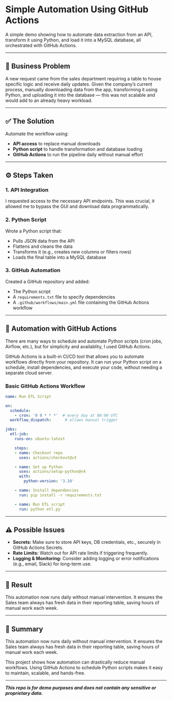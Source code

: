 # Simple Automation Using GitHub Actions

A simple demo showing how to automate data extraction from an API, transform it using Python, and load it into a MySQL database, all orchestrated with GitHub Actions.

---

## 🧩 Business Problem

A new request came from the sales department requiring a table to house specific logic and receive daily updates. Given the company’s current process, manually downloading data from the app, transforming it using Python, and uploading it into the database — this was not scalable and would add to an already heavy workload.

---

## ✅ The Solution

Automate the workflow using:

- **API access** to replace manual downloads
- **Python script** to handle transformation and database loading
- **GitHub Actions** to run the pipeline daily without manual effort

---

## ⚙️ Steps Taken

### 1. API Integration  
I requested access to the necessary API endpoints. This was crucial, it allowed me to bypass the GUI and download data programmatically.

### 2. Python Script  
Wrote a Python script that:

- Pulls JSON data from the API
- Flattens and cleans the data
- Transforms it (e.g., creates new columns or filters rows)
- Loads the final table into a MySQL database

### 3. GitHub Automation  
Created a GitHub repository and added:

- The Python script
- A `requirements.txt` file to specify dependencies
- A `.github/workflows/main.yml` file containing the GitHub Actions workflow

---

## 🤖 Automation with GitHub Actions

There are many ways to schedule and automate Python scripts (cron jobs, Airflow, etc.), but for simplicity and availablity, I used GitHub Actions.

GitHub Actions is a built-in CI/CD tool that allows you to automate workflows directly from your repository. It can run your Python script on a schedule, install dependencies, and execute your code, without needing a separate cloud server.

### Basic GitHub Actions Workflow

```yaml
name: Run ETL Script

on:
  schedule:
    - cron: '0 0 * * *'  # every day at 00:00 UTC
  workflow_dispatch:      # allows manual trigger

jobs:
  etl-job:
    runs-on: ubuntu-latest

    steps:
    - name: Checkout repo
      uses: actions/checkout@v3

    - name: Set up Python
      uses: actions/setup-python@v4
      with:
        python-version: '3.10'

    - name: Install dependencies
      run: pip install -r requirements.txt

    - name: Run ETL script
      run: python etl.py
```
---
## ⚠️ Possible Issues

- **Secrets:** Make sure to store API keys, DB credentials, etc., securely in GitHub Actions Secrets.
- **Rate Limits:** Watch out for API rate limits if triggering frequently.
- **Logging & Monitoring:** Consider adding logging or error notifications (e.g., email, Slack) for long-term use.

---
## 🚀 Result

This automation now runs daily without manual intervention. It ensures the Sales team always has fresh data in their reporting table, saving hours of manual work each week.

---
## 📎 Summary

This automation now runs daily without manual intervention. It ensures the Sales team always has fresh data in their reporting table, saving hours of manual work each week.


This project shows how automation can drastically reduce manual workflows. Using GitHub Actions to schedule Python scripts makes it easy to maintain, scalable, and hands-free.


---
***This repo is for demo purposes and does not contain any sensitive or proprietary data.***

